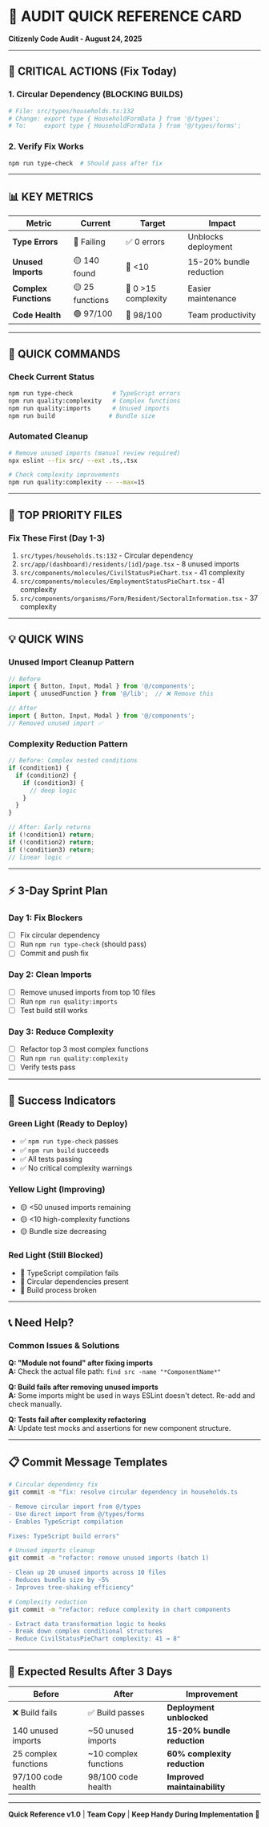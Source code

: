# 🚀 **AUDIT QUICK REFERENCE CARD**

**Citizenly Code Audit - August 24, 2025**

---

## 🚨 **CRITICAL ACTIONS (Fix Today)**

### **1. Circular Dependency (BLOCKING BUILDS)**
```bash
# File: src/types/households.ts:132
# Change: export type { HouseholdFormData } from '@/types';
# To:     export type { HouseholdFormData } from '@/types/forms';
```

### **2. Verify Fix Works**
```bash
npm run type-check  # Should pass after fix
```

---

## 📊 **KEY METRICS**

| Metric | Current | Target | Impact |
|--------|---------|--------|---------|
| **Type Errors** | 🔴 Failing | ✅ 0 errors | Unblocks deployment |
| **Unused Imports** | 🟡 140 found | 🎯 <10 | 15-20% bundle reduction |
| **Complex Functions** | 🟡 25 functions | 🎯 0 >15 complexity | Easier maintenance |
| **Code Health** | 🟢 97/100 | 🎯 98/100 | Team productivity |

---

## 🔧 **QUICK COMMANDS**

### **Check Current Status**
```bash
npm run type-check           # TypeScript errors
npm run quality:complexity   # Complex functions  
npm run quality:imports      # Unused imports
npm run build               # Bundle size
```

### **Automated Cleanup**
```bash
# Remove unused imports (manual review required)
npx eslint --fix src/ --ext .ts,.tsx

# Check complexity improvements
npm run quality:complexity -- --max=15
```

---

## 🎯 **TOP PRIORITY FILES**

### **Fix These First (Day 1-3)**
1. `src/types/households.ts:132` - Circular dependency
2. `src/app/(dashboard)/residents/[id]/page.tsx` - 8 unused imports
3. `src/components/molecules/CivilStatusPieChart.tsx` - 41 complexity
4. `src/components/molecules/EmploymentStatusPieChart.tsx` - 41 complexity
5. `src/components/organisms/Form/Resident/SectoralInformation.tsx` - 37 complexity

---

## 💡 **QUICK WINS**

### **Unused Import Cleanup Pattern**
```typescript
// Before
import { Button, Input, Modal } from '@/components';
import { unusedFunction } from '@/lib';  // ❌ Remove this

// After  
import { Button, Input, Modal } from '@/components';
// Removed unused import ✅
```

### **Complexity Reduction Pattern**
```typescript
// Before: Complex nested conditions
if (condition1) {
  if (condition2) {
    if (condition3) {
      // deep logic
    }
  }
}

// After: Early returns
if (!condition1) return;
if (!condition2) return;
if (!condition3) return;
// linear logic ✅
```

---

## ⚡ **3-Day Sprint Plan**

### **Day 1: Fix Blockers**
- [ ] Fix circular dependency
- [ ] Run `npm run type-check` (should pass)
- [ ] Commit and push fix

### **Day 2: Clean Imports**  
- [ ] Remove unused imports from top 10 files
- [ ] Run `npm run quality:imports`
- [ ] Test build still works

### **Day 3: Reduce Complexity**
- [ ] Refactor top 3 most complex functions
- [ ] Run `npm run quality:complexity`  
- [ ] Verify tests pass

---

## 🚦 **Success Indicators**

### **Green Light (Ready to Deploy)**
- ✅ `npm run type-check` passes
- ✅ `npm run build` succeeds
- ✅ All tests passing
- ✅ No critical complexity warnings

### **Yellow Light (Improving)**
- 🟡 <50 unused imports remaining
- 🟡 <10 high-complexity functions
- 🟡 Bundle size decreasing

### **Red Light (Still Blocked)**
- 🔴 TypeScript compilation fails
- 🔴 Circular dependencies present
- 🔴 Build process broken

---

## 📞 **Need Help?**

### **Common Issues & Solutions**

**Q: "Module not found" after fixing imports**  
**A:** Check the actual file path: `find src -name "*ComponentName*"`

**Q: Build fails after removing unused imports**  
**A:** Some imports might be used in ways ESLint doesn't detect. Re-add and check manually.

**Q: Tests fail after complexity refactoring**  
**A:** Update test mocks and assertions for new component structure.

---

## 📋 **Commit Message Templates**

```bash
# Circular dependency fix
git commit -m "fix: resolve circular dependency in households.ts

- Remove circular import from @/types
- Use direct import from @/types/forms
- Enables TypeScript compilation

Fixes: TypeScript build errors"

# Unused imports cleanup
git commit -m "refactor: remove unused imports (batch 1)

- Clean up 20 unused imports across 10 files
- Reduces bundle size by ~5%
- Improves tree-shaking efficiency"

# Complexity reduction
git commit -m "refactor: reduce complexity in chart components

- Extract data transformation logic to hooks
- Break down complex conditional structures
- Reduce CivilStatusPieChart complexity: 41 → 8"
```

---

## 🎯 **Expected Results After 3 Days**

| Before | After | Improvement |
|--------|-------|-------------|
| ❌ Build fails | ✅ Build passes | **Deployment unblocked** |
| 140 unused imports | ~50 unused imports | **15-20% bundle reduction** |
| 25 complex functions | ~10 complex functions | **60% complexity reduction** |
| 97/100 code health | 98/100 code health | **Improved maintainability** |

---

**Quick Reference v1.0** | **Team Copy** | **Keep Handy During Implementation** 📌